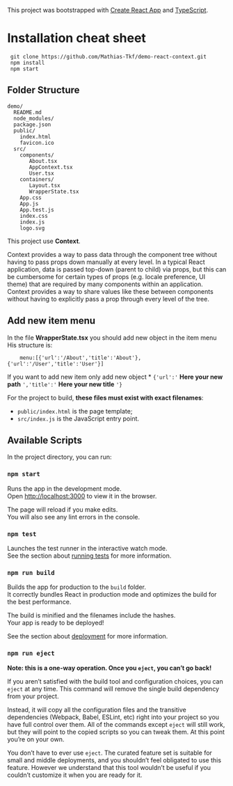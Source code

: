 This project was bootstrapped with [Create React App](https://github.com/facebookincubator/create-react-app) and [TypeScript](https://www.typescriptlang.org).

# Installation cheat sheet
```
 git clone https://github.com/Mathias-Tkf/demo-react-context.git
 npm install
 npm start
```

## Folder Structure

```
demo/
  README.md
  node_modules/
  package.json
  public/
    index.html
    favicon.ico
  src/
    components/
       About.tsx
       AppContext.tsx
       User.tsx
    containers/
       Layout.tsx
       WrapperState.tsx
    App.css
    App.js
    App.test.js
    index.css
    index.js
    logo.svg
```
This project use **Context**.

Context provides a way to pass data through the component tree without having to pass props down manually at every level.
In a typical React application, data is passed top-down (parent to child) via props, but this can be cumbersome for certain types of props (e.g. locale preference, UI theme) that are required by many components within an application. Context provides a way to share values like these between components without having to explicitly pass a prop through every level of the tree.

## Add new item menu
In the file **WrapperState.tsx** you should add new object in the item menu
His structure is:
        
        menu:[{'url':'/About','title':'About'},{'url':'/User','title':'User'}]
        
If you want to add new item only add new object * `{'url':'` **Here your new path** `','title':'` **Here your new title** `'}`
 

For the project to build, **these files must exist with exact filenames**:

* `public/index.html` is the page template;
* `src/index.js` is the JavaScript entry point.



## Available Scripts

In the project directory, you can run:

### `npm start`

Runs the app in the development mode.<br>
Open [http://localhost:3000](http://localhost:3000) to view it in the browser.

The page will reload if you make edits.<br>
You will also see any lint errors in the console.

### `npm test`

Launches the test runner in the interactive watch mode.<br>
See the section about [running tests](#running-tests) for more information.

### `npm run build`

Builds the app for production to the `build` folder.<br>
It correctly bundles React in production mode and optimizes the build for the best performance.

The build is minified and the filenames include the hashes.<br>
Your app is ready to be deployed!

See the section about [deployment](#deployment) for more information.

### `npm run eject`

**Note: this is a one-way operation. Once you `eject`, you can’t go back!**

If you aren’t satisfied with the build tool and configuration choices, you can `eject` at any time. This command will remove the single build dependency from your project.

Instead, it will copy all the configuration files and the transitive dependencies (Webpack, Babel, ESLint, etc) right into your project so you have full control over them. All of the commands except `eject` will still work, but they will point to the copied scripts so you can tweak them. At this point you’re on your own.

You don’t have to ever use `eject`. The curated feature set is suitable for small and middle deployments, and you shouldn’t feel obligated to use this feature. However we understand that this tool wouldn’t be useful if you couldn’t customize it when you are ready for it.
